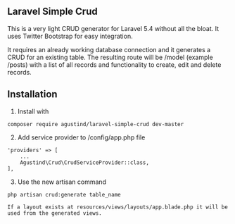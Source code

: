 ## Laravel Simple Crud

This is a very light CRUD generator for Laravel 5.4 without all the bloat. It uses Twitter Bootstrap for easy integration.

It requires an already working database connection and it generates a CRUD for an existing table.
The resulting route will be /model (example /posts) with a list of all records and functionality to create, edit and delete records.


## Installation

1. Install with

```
composer require agustind/laravel-simple-crud dev-master
```


2. Add service provider to /config/app.php file

```
'providers' => [
    ...
    Agustind\Crud\CrudServiceProvider::class,
],
```


3. Use the new artisan command

```
php artisan crud:generate table_name

If a layout exists at resources/views/layouts/app.blade.php it will be used from the generated views.
